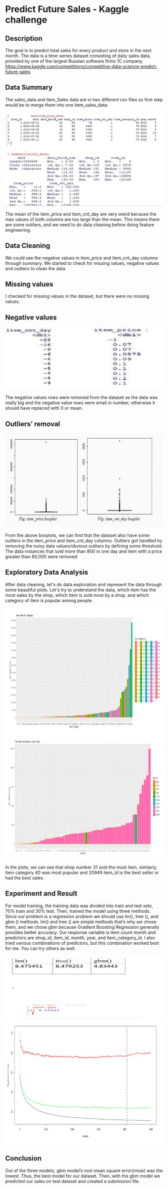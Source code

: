 # Predict Future Sales - Kaggle challenge 

## Description
The goal is to predict total sales for every product and store in the next month. The data is a time-series dataset consisting of daily sales data, provided by one of the largest Russian software firms 1C company. https://www.kaggle.com/competitions/competitive-data-science-predict-future-sales

## Data Summary 
The sales_data and item_Sales data are in two different csv files so first step would be to merge them into one item_sales_data.
<p align="center">
    <img src="summary_data.jpg" width="500" height="300" title="hover text">
</p>

The mean of the item_price and item_cnt_day are very weird because the max values of both columns are too large than the mean. This means there are some outliers, and we need to do data cleaning before doing feature engineering.

## Data Cleaning 
We could see the negative values in item_price and item_cnt_day columns through summary. We started to check for missing values, negative values and outliers to clean the data

## Missing values
I checked for missing values in the dataset, but there were no missing values.

## Negative values
<p align="center">
    <img src="negative_values.jpg" width="500" height="200" title="hover text">
</p>

The negative values rows were removed from the dataset as the data was really big and the negative value rows were small in number, otherwise it should have replaced with 0 or mean.

## Outliers’ removal
<p align="center">
    <img src="outliers.jpg" width="500" height="300" title="hover text">
</p>

From the above boxplots, we can find that the dataset also have some outliers in the item_price and item_cnt_day columns. Outliers got handled by removing the noisy data values/obvious outliers by defining some threshold. The data instances that sold more than 800 in one day and item with a price greater than 80,000 were removed

## Exploratory Data Analysis
After data cleaning, let's do data exploration and represent the data through some beautiful plots. Let's try to understand the data, which item has the most sales by the shop, which item is sold most by a shop, and which category of item is popular among people.

<p align="center">
    <img src="sales_count_vs_item.jpg" width="800" height="400" title="hover text">
    <img src="sales_count_vs_shop.jpg" width="800" height="400" title="hover text">
</p>

In the plots, we can see that shop number 31 sold the most item, similarly, item category 40 was most popular and 20949 item_id is the best seller or had the best sales.

## Experiment and Result 
For model training, the training data was divided into train and test sets, 70% train and 30% test. Then, trained the model using three methods. Since our problem is a regression problem we should use lm(), tree (), and gbm () methods. lm() and tree () are simple methods that’s why we chose them, and we chose gbm because Gradient Boosting Regression generally provides better accuracy. Our response variable is item count month and predictors are shop_id, item_id, month, year, and item_category_id. I also tried various combinations of predictors, but this combination worked best for me. You can try others as well.

<p align="center">
    <img src="result_table.jpg" width="500" height="200" title="hover text">
    <img src="gbm_plot.jpg" width="500" height="400" title="hover text">
</p>

## Conclusion
Out of the three models, gbm model’s root mean square error(rmse) was the lowest. Thus, the best model for our dataset. Then, with the gbm model we predicted our sales on test dataset and created a submission file.
